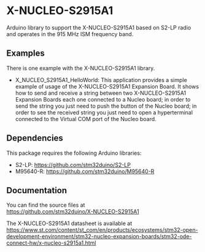 # X-NUCLEO-S2915A1

Arduino library to support the X-NUCLEO-S2915A1 based on S2-LP radio and operates in the 915 MHz ISM frequency band.

## Examples

There is one example with the X-NUCLEO-S2915A1 library.
* X_NUCLEO_S2915A1_HelloWorld: This application provides a simple example of usage of the X-NUCLEO-S2915A1 
Expansion Board. It shows how to send and receive a string between two X-NUCLEO-S2915A1 Expansion Boards each one
connected to a Nucleo board; in order to send the string you just need to push the button of the Nucleo board;
in order to see the received string you just need to open a hyperterminal connected to the Virtual COM port of
the Nucleo board.

## Dependencies

This package requires the following Arduino libraries:

* S2-LP: https://github.com/stm32duino/S2-LP
* M95640-R: https://github.com/stm32duino/M95640-R

## Documentation

You can find the source files at  
https://github.com/stm32duino/X-NUCLEO-S2915A1

The X-NUCLEO-S2915A1 datasheet is available at  
https://www.st.com/content/st_com/en/products/ecosystems/stm32-open-development-environment/stm32-nucleo-expansion-boards/stm32-ode-connect-hw/x-nucleo-s2915a1.html
